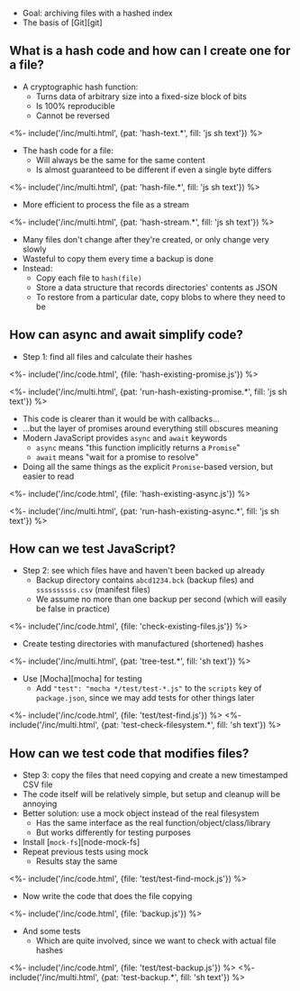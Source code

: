 ---
---

-   Goal: archiving files with a hashed index
-   The basis of [Git][git]

## What is a hash code and how can I create one for a file?

-   A <g key="cryptographic_hash_function">cryptographic hash function</g>:
    -   Turns data of arbitrary size into a fixed-size block of bits
    -   Is 100% reproducible
    -   Cannot be reversed

<%- include('/inc/multi.html', {pat: 'hash-text.*', fill: 'js sh text'}) %>

-   The hash code for a file:
    -   Will always be the same for the same content
    -   Is almost guaranteed to be different if even a single byte differs

<%- include('/inc/multi.html', {pat: 'hash-file.*', fill: 'js sh text'}) %>

-   More efficient to process the file as a <g key="stream">stream</g>

<%- include('/inc/multi.html', {pat: 'hash-stream.*', fill: 'js sh text'}) %>

-   Many files don't change after they're created, or only change very slowly
-   Wasteful to copy them every time a backup is done
-   Instead:
    -   Copy each file to `hash(file)`
    -   Store a data structure that records directories' contents as JSON
    -   To restore from a particular date, copy <g key="blob">blobs</g> to where they need to be

## How can async and await simplify code?

-   Step 1: find all files and calculate their hashes

<%- include('/inc/code.html', {file: 'hash-existing-promise.js'}) %>

<%- include('/inc/multi.html', {pat: 'run-hash-existing-promise.*', fill: 'js sh text'}) %>

-   This code is clearer than it would be with callbacks…
-   …but the layer of promises around everything still obscures meaning
-   Modern JavaScript provides `async` and `await` keywords
    -   `async` means "this function implicitly returns a `Promise`"
    -   `await` means "wait for a promise to resolve"
-   Doing all the same things as the explicit `Promise`-based version, but easier to read

<%- include('/inc/code.html', {file: 'hash-existing-async.js'}) %>

<%- include('/inc/multi.html', {pat: 'run-hash-existing-async.*', fill: 'js sh text'}) %>

## How can we test JavaScript?

-   Step 2: see which files have and haven't been backed up already
    -   Backup directory contains `abcd1234.bck` (backup files) and `ssssssssss.csv` (manifest files)
    -   We assume no more than one backup per second (which will easily be false in practice)

<%- include('/inc/code.html', {file: 'check-existing-files.js'}) %>

-   Create testing directories with manufactured (shortened) hashes

<%- include('/inc/multi.html', {pat: 'tree-test.*', fill: 'sh text'}) %>

-   Use [Mocha][mocha] for testing
    -   Add `"test": "mocha */test/test-*.js"` to the `scripts` key of `package.json`,
        since we may add tests for other things later

<%- include('/inc/code.html', {file: 'test/test-find.js'}) %>
<%- include('/inc/multi.html', {pat: 'test-check-filesystem.*', fill: 'sh text'}) %>

## How can we test code that modifies files?

-   Step 3: copy the files that need copying and create a new timestamped CSV file
-   The code itself will be relatively simple, but setup and cleanup will be annoying
-   Better solution: use a <g key="mock_object">mock object</g> instead of the real filesystem
    -   Has the same interface as the real function/object/class/library
    -   But works differently for testing purposes
-   Install [`mock-fs`][node-mock-fs]
-   Repeat previous tests using mock
    -   Results stay the same

<%- include('/inc/code.html', {file: 'test/test-find-mock.js'}) %>

-   Now write the code that does the file copying

<%- include('/inc/code.html', {file: 'backup.js'}) %>

-   And some tests
    -   Which are quite involved, since we want to check with actual file hashes

<%- include('/inc/code.html', {file: 'test/test-backup.js'}) %>
<%- include('/inc/multi.html', {pat: 'test-backup.*', fill: 'sh text'}) %>
